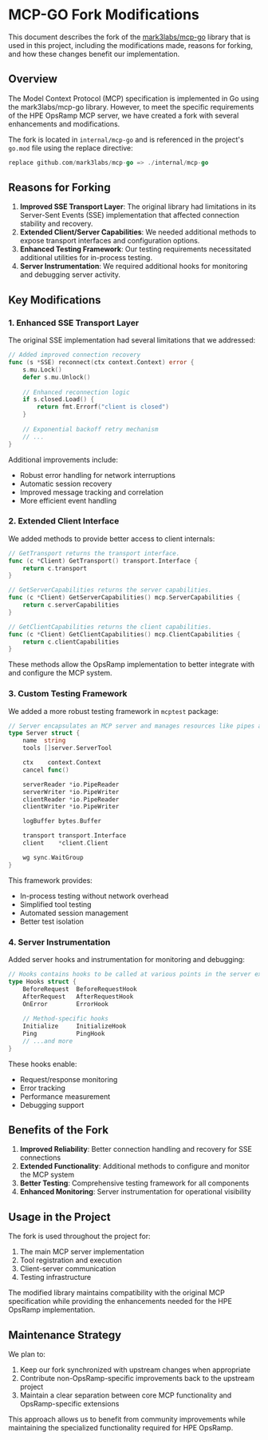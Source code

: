 # MCP-GO Fork Modifications

This document describes the fork of the [mark3labs/mcp-go](https://github.com/mark3labs/mcp-go) library that is used in this project, including the modifications made, reasons for forking, and how these changes benefit our implementation.

## Overview

The Model Context Protocol (MCP) specification is implemented in Go using the mark3labs/mcp-go library. However, to meet the specific requirements of the HPE OpsRamp MCP server, we have created a fork with several enhancements and modifications.

The fork is located in `internal/mcp-go` and is referenced in the project's `go.mod` file using the replace directive:

```go
replace github.com/mark3labs/mcp-go => ./internal/mcp-go
```

## Reasons for Forking

1. **Improved SSE Transport Layer**: The original library had limitations in its Server-Sent Events (SSE) implementation that affected connection stability and recovery.
2. **Extended Client/Server Capabilities**: We needed additional methods to expose transport interfaces and configuration options.
3. **Enhanced Testing Framework**: Our testing requirements necessitated additional utilities for in-process testing.
4. **Server Instrumentation**: We required additional hooks for monitoring and debugging server activity.

## Key Modifications

### 1. Enhanced SSE Transport Layer

The original SSE implementation had several limitations that we addressed:

```go
// Added improved connection recovery
func (s *SSE) reconnect(ctx context.Context) error {
    s.mu.Lock()
    defer s.mu.Unlock()
    
    // Enhanced reconnection logic
    if s.closed.Load() {
        return fmt.Errorf("client is closed")
    }
    
    // Exponential backoff retry mechanism
    // ...
}
```

Additional improvements include:
- Robust error handling for network interruptions
- Automatic session recovery
- Improved message tracking and correlation
- More efficient event handling

### 2. Extended Client Interface

We added methods to provide better access to client internals:

```go
// GetTransport returns the transport interface.
func (c *Client) GetTransport() transport.Interface {
    return c.transport
}

// GetServerCapabilities returns the server capabilities.
func (c *Client) GetServerCapabilities() mcp.ServerCapabilities {
    return c.serverCapabilities
}

// GetClientCapabilities returns the client capabilities.
func (c *Client) GetClientCapabilities() mcp.ClientCapabilities {
    return c.clientCapabilities
}
```

These methods allow the OpsRamp implementation to better integrate with and configure the MCP system.

### 3. Custom Testing Framework

We added a more robust testing framework in `mcptest` package:

```go
// Server encapsulates an MCP server and manages resources like pipes and context.
type Server struct {
    name  string
    tools []server.ServerTool

    ctx    context.Context
    cancel func()

    serverReader *io.PipeReader
    serverWriter *io.PipeWriter
    clientReader *io.PipeReader
    clientWriter *io.PipeWriter

    logBuffer bytes.Buffer

    transport transport.Interface
    client    *client.Client

    wg sync.WaitGroup
}
```

This framework provides:
- In-process testing without network overhead
- Simplified tool testing
- Automated session management
- Better test isolation

### 4. Server Instrumentation

Added server hooks and instrumentation for monitoring and debugging:

```go
// Hooks contains hooks to be called at various points in the server execution.
type Hooks struct {
    BeforeRequest  BeforeRequestHook
    AfterRequest   AfterRequestHook
    OnError        ErrorHook
    
    // Method-specific hooks
    Initialize     InitializeHook
    Ping           PingHook
    // ...and more
}
```

These hooks enable:
- Request/response monitoring
- Error tracking
- Performance measurement
- Debugging support

## Benefits of the Fork

1. **Improved Reliability**: Better connection handling and recovery for SSE connections
2. **Extended Functionality**: Additional methods to configure and monitor the MCP system
3. **Better Testing**: Comprehensive testing framework for all components
4. **Enhanced Monitoring**: Server instrumentation for operational visibility

## Usage in the Project

The fork is used throughout the project for:

1. The main MCP server implementation
2. Tool registration and execution
3. Client-server communication
4. Testing infrastructure

The modified library maintains compatibility with the original MCP specification while providing the enhancements needed for the HPE OpsRamp implementation.

## Maintenance Strategy

We plan to:
1. Keep our fork synchronized with upstream changes when appropriate
2. Contribute non-OpsRamp-specific improvements back to the upstream project
3. Maintain a clear separation between core MCP functionality and OpsRamp-specific extensions

This approach allows us to benefit from community improvements while maintaining the specialized functionality required for HPE OpsRamp. 